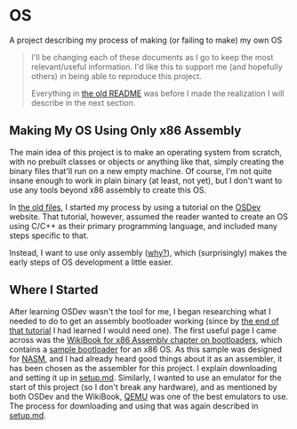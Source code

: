# OS

A project describing my process of making (or failing to make) my own OS

> I'll be changing each of these documents as I go to keep the most relevant/useful information. I'd like this to support me (and hopefully others) in being able to reproduce this project.
>
> Everything in [the old README](old/old-read.md) was before I made the realization I will describe in the next section.

## Making My OS Using Only x86 Assembly

The main idea of this project is to make an operating system from scratch, with no prebuilt classes or objects or anything like that, simply creating the binary files that'll run on a new empty machine. Of course, I'm not quite insane enough to work in plain binary (at least, not yet), but I don't want to use any tools beyond x86 assembly to create this OS.

In [the old files](old/old-read.md), I started my process by using a tutorial on the [OSDev](https://wiki.osdev.org/) website. That tutorial, however, assumed the reader wanted to create an OS using C/C++ as their primary programming language, and included many steps specific to that.

Instead, I want to use only assembly ([why?](md/why-only-assembly.md)), which (surprisingly) makes the early steps of OS development a little easier.

## Where I Started

After learning OSDev wasn't the tool for me, I began researching what I needed to do to get an assembly bootloader working (since by [the end of that tutorial](https://wiki.osdev.org/Bare_Bones#Building_a_Cross-Compiler:~:text=the%20above%20files-,Booting%20the%20Operating%20System,-To%20start%20the) I had learned I would need one). The first useful page I came across was the [WikiBook for x86 Assembly chapter on bootloaders](https://en.wikibooks.org/wiki/X86_Assembly/Bootloaders), which contains a [sample bootloader](references/wikibook-bootloader-sample.md) for an x86 OS. As this sample was designed for [NASM](https://www.nasm.us/), and I had already heard good things about it as an assembler, it has been chosen as the assembler for this project. I explain downloading and setting it up in [setup.md](md/setup.md). Similarly, I wanted to use an emulator for the start of this project (so I don't break any hardware), and as mentioned by both OSDev and the WikiBook, [QEMU](https://www.qemu.org/) was one of the best emulators to use. The process for downloading and using that was again described in [setup.md](md/setup.md).
